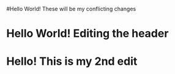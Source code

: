 #Hello World! These will be my conflicting changes

# Hello World! Editing the header


# Hello! This is my 2nd edit
